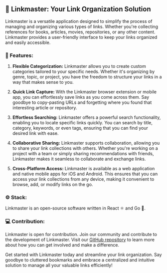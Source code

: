 ## 🔗 Linkmaster: Your Link Organization Solution

Linkmaster is a versatile application designed to simplify the process of managing and organizing various types of links. Whether you're collecting references for books, articles, movies, repositories, or any other content.
Linkmaster provides a user-friendly interface to keep your links organized and easily accessible.

### 🔖 Features:

1. **Flexible Categorization:** Linkmaster allows you to create custom categories tailored to your specific needs. Whether it's organizing by genre, topic, or project, you have the freedom to structure your links in a way that makes sense to you.

2. **Quick Link Capture:** With the Linkmaster browser extension or mobile app, you can effortlessly save links as you come across them. Say goodbye to copy-pasting URLs and forgetting where you found that interesting article or repository.

3. **Effortless Searching:** Linkmaster offers a powerful search functionality, enabling you to locate specific links quickly. You can search by title, category, keywords, or even tags, ensuring that you can find your desired link with ease.

4. **Collaborative Sharing:** Linkmaster supports collaboration, allowing you to share your link collections with others. Whether you're working on a project with a team or simply sharing recommendations with friends, Linkmaster makes it seamless to collaborate and exchange links.

5. **Cross-Platform Access:** Linkmaster is available as a web application and native mobile apps for iOS and Android. This ensures that you can access your link collections from any device, making it convenient to browse, add, or modify links on the go.

### ⚙️ Stack:

Linkmaster is an open-source software written in React ⚛️ and Go 🐹.

### 💻 Contribution:

Linkmaster is open for contribution. Join our community and contribute to the development of Linkmaster. Visit our [GitHub repository](https://github.com/linkmaster) to learn more about how you can get involved and make a difference.

Get started with Linkmaster today and streamline your link organization. Say goodbye to cluttered bookmarks and embrace a centralized and intuitive solution to manage all your valuable links efficiently!
